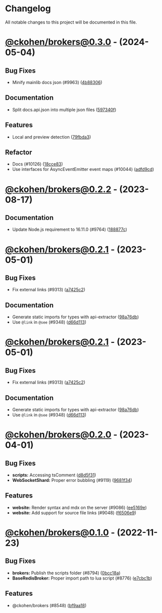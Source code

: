 # Changelog

All notable changes to this project will be documented in this file.

# [@ckohen/brokers@0.3.0](https://github.com/discordjs/discord.js/compare/@ckohen/brokers@0.2.3...@ckohen/brokers@0.3.0) - (2024-05-04)

## Bug Fixes

- Minify mainlib docs json (#9963) ([4b88306](https://github.com/discordjs/discord.js/commit/4b88306dcb2b16b840ec61e9e33047af3a31c45d))

## Documentation

- Split docs.api.json into multiple json files ([597340f](https://github.com/discordjs/discord.js/commit/597340f288437c35da8c703d9b621274de60d880))

## Features

- Local and preview detection ([79fbda3](https://github.com/discordjs/discord.js/commit/79fbda3aac6d4f0f8bfb193e797d09cbe331d315))

## Refactor

- Docs (#10126) ([18cce83](https://github.com/discordjs/discord.js/commit/18cce83d80598c430218775c53441b6b2ecdc776))
- Use interfaces for AsyncEventEmitter event maps (#10044) ([adfd9cd](https://github.com/discordjs/discord.js/commit/adfd9cd3b32cfabdcc45ec90f535b2852a3ca4a6))

# [@ckohen/brokers@0.2.2](https://github.com/discordjs/discord.js/compare/@ckohen/brokers@0.2.1...@ckohen/brokers@0.2.2) - (2023-08-17)

## Documentation

- Update Node.js requirement to 16.11.0 (#9764) ([188877c](https://github.com/discordjs/discord.js/commit/188877c50af70f0d5cffb246620fa277435c6ce6))

# [@ckohen/brokers@0.2.1](https://github.com/discordjs/discord.js/compare/@ckohen/brokers@0.2.0...@ckohen/brokers@0.2.1) - (2023-05-01)

## Bug Fixes

- Fix external links (#9313) ([a7425c2](https://github.com/discordjs/discord.js/commit/a7425c29c4f23f1b31f4c6a463107ca9eb7fd7e2))

## Documentation

- Generate static imports for types with api-extractor ([98a76db](https://github.com/discordjs/discord.js/commit/98a76db482879f79d6bb2fb2e5fc65ac2c34e2d9))
- Use `@link` in `@see` (#9348) ([d66d113](https://github.com/discordjs/discord.js/commit/d66d1133331b81563588db4500c63a18c3c3dfae))

# [@ckohen/brokers@0.2.1](https://github.com/discordjs/discord.js/compare/@ckohen/brokers@0.2.0...@ckohen/brokers@0.2.1) - (2023-05-01)

## Bug Fixes

- Fix external links (#9313) ([a7425c2](https://github.com/discordjs/discord.js/commit/a7425c29c4f23f1b31f4c6a463107ca9eb7fd7e2))

## Documentation

- Generate static imports for types with api-extractor ([98a76db](https://github.com/discordjs/discord.js/commit/98a76db482879f79d6bb2fb2e5fc65ac2c34e2d9))
- Use `@link` in `@see` (#9348) ([d66d113](https://github.com/discordjs/discord.js/commit/d66d1133331b81563588db4500c63a18c3c3dfae))

# [@ckohen/brokers@0.2.0](https://github.com/discordjs/discord.js/compare/@ckohen/brokers@0.1.0...@ckohen/brokers@0.2.0) - (2023-04-01)

## Bug Fixes

- **scripts:** Accessing tsComment ([d8d5f31](https://github.com/discordjs/discord.js/commit/d8d5f31d3927fd1de62f1fa3a1a6e454243ad87b))
- **WebSocketShard:** Proper error bubbling (#9119) ([9681f34](https://github.com/discordjs/discord.js/commit/9681f348770b0e2ff9b7c96b1c30575dd950e2ed))

## Features

- **website:** Render syntax and mdx on the server (#9086) ([ee5169e](https://github.com/discordjs/discord.js/commit/ee5169e0aadd7bbfcd752aae614ec0f69602b68b))
- **website:** Add support for source file links (#9048) ([f6506e9](https://github.com/discordjs/discord.js/commit/f6506e99c496683ee0ab67db0726b105b929af38))

# [@ckohen/brokers@0.1.0](https://github.com/discordjs/discord.js/tree/@ckohen/brokers@0.1.0) - (2022-11-23)

## Bug Fixes

- **brokers:** Publish the scripts folder (#8794) ([0bcc18a](https://github.com/discordjs/discord.js/commit/0bcc18a0bdd8f1e1ebb974126a460d2743547b34))
- **BaseRedisBroker:** Proper import path to lua script (#8776) ([e7cbc1b](https://github.com/discordjs/discord.js/commit/e7cbc1bf111b09b64accfd95e82ad9f3a408fc4c))

## Features

- @ckohen/brokers (#8548) ([bf9aa18](https://github.com/discordjs/discord.js/commit/bf9aa1858dab2e1bca3be390ce2392b99d208dbf))

